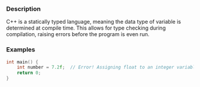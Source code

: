 ### Description
C++ is a statically typed language, meaning the data type of variable is determined at compile time. This allows for type checking during compilation, raising errors before the program is even run.

### Examples
```c++
int main() {
	int number = 7.2f;  // Error! Assigning float to an integer variable!
	return 0;
}
```